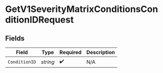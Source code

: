 # GetV1SeverityMatrixConditionsConditionIDRequest


## Fields

| Field              | Type               | Required           | Description        |
| ------------------ | ------------------ | ------------------ | ------------------ |
| `ConditionID`      | *string*           | :heavy_check_mark: | N/A                |